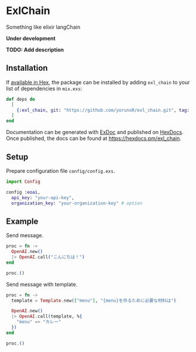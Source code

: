 # ExlChain

Something like elixir langChain

**Under development**

**TODO: Add description**

## Installation

If [available in Hex](https://hex.pm/docs/publish), the package can be installed
by adding `exl_chain` to your list of dependencies in `mix.exs`:

```elixir
def deps do
  [
    {:exl_chain, git: "https://github.com/yorunoR/exl_chain.git", tag: "0.1.0"}
  ]
end
```

Documentation can be generated with [ExDoc](https://github.com/elixir-lang/ex_doc)
and published on [HexDocs](https://hexdocs.pm). Once published, the docs can
be found at <https://hexdocs.pm/exl_chain>.

## Setup

Prepare configuration file `config/config.exs`.

```elixir
import Config

config :eoai,
  api_key: "your-api-key",
  organization_key: "your-organization-key" # option
```

## Example

Send message.
```elixir
proc = fn ->
  OpenAI.new()
  |> OpenAI.call("こんにちは！")
end

proc.()
```

Send message with template.
```elixir
proc = fn ->
  template = Template.new(["menu"], "{menu}を作るために必要な材料は")

  OpenAI.new()
  |> OpenAI.call(template, %{
    "menu" => "カレー"
  })
end

proc.()
```
